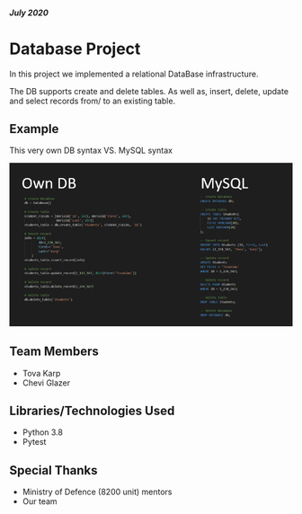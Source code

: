 ##### July 2020
# Database Project 

In this project we implemented a relational DataBase infrastructure.

The DB supports create and delete tables.
As well as, insert, delete, update and select records from/ to an existing table.

## Example
This very own DB syntax VS. MySQL syntax

![alt text](img.png)

## Team Members
* Tova Karp
* Chevi Glazer

## Libraries/Technologies Used
* Python 3.8
* Pytest 

## Special Thanks
* Ministry of Defence (8200 unit) mentors
* Our team 





